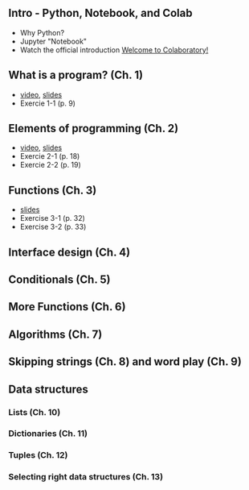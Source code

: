## Intro - Python, Notebook, and Colab
* Why Python?
* Jupyter "Notebook"
* Watch the official introduction [Welcome to Colaboratory!](https://colab.research.google.com/notebooks/welcome.ipynb)
  
## What is a program? (Ch. 1)
* [video](http://ok.inu.ac.kr/em/5e7f67e994844), [slides](http://ai.inu.ac.kr/python/1_program.html)
* Exercie 1-1 (p. 9)

## Elements of programming (Ch. 2)
* [video](http://ok.inu.ac.kr/em/5e7f61514cd0c), [slides](http://ai.inu.ac.kr/python/2_elements.html)
* Exercie 2-1 (p. 18)
* Exercie 2-2 (p. 19)


## Functions (Ch. 3)
* [slides](http://ai.inu.ac.kr/python/3_functions.html)
* Exercise 3-1 (p. 32)
* Exercise 3-2 (p. 33)

## Interface design (Ch. 4)


## Conditionals (Ch. 5)


## More Functions (Ch. 6)



## Algorithms (Ch. 7)


## Skipping strings (Ch. 8) and word play (Ch. 9)


## Data structures

### Lists (Ch. 10)
### Dictionaries (Ch. 11)
### Tuples (Ch. 12)
### Selecting right data structures (Ch. 13)
